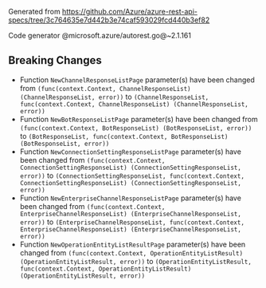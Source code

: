 Generated from https://github.com/Azure/azure-rest-api-specs/tree/3c764635e7d442b3e74caf593029fcd440b3ef82

Code generator @microsoft.azure/autorest.go@~2.1.161

## Breaking Changes

- Function `NewChannelResponseListPage` parameter(s) have been changed from `(func(context.Context, ChannelResponseList) (ChannelResponseList, error))` to `(ChannelResponseList, func(context.Context, ChannelResponseList) (ChannelResponseList, error))`
- Function `NewBotResponseListPage` parameter(s) have been changed from `(func(context.Context, BotResponseList) (BotResponseList, error))` to `(BotResponseList, func(context.Context, BotResponseList) (BotResponseList, error))`
- Function `NewConnectionSettingResponseListPage` parameter(s) have been changed from `(func(context.Context, ConnectionSettingResponseList) (ConnectionSettingResponseList, error))` to `(ConnectionSettingResponseList, func(context.Context, ConnectionSettingResponseList) (ConnectionSettingResponseList, error))`
- Function `NewEnterpriseChannelResponseListPage` parameter(s) have been changed from `(func(context.Context, EnterpriseChannelResponseList) (EnterpriseChannelResponseList, error))` to `(EnterpriseChannelResponseList, func(context.Context, EnterpriseChannelResponseList) (EnterpriseChannelResponseList, error))`
- Function `NewOperationEntityListResultPage` parameter(s) have been changed from `(func(context.Context, OperationEntityListResult) (OperationEntityListResult, error))` to `(OperationEntityListResult, func(context.Context, OperationEntityListResult) (OperationEntityListResult, error))`
